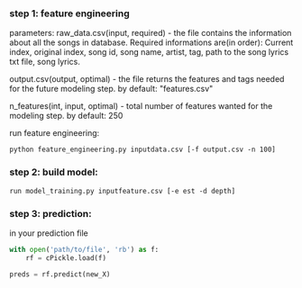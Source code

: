 

### step 1: feature engineering

parameters: raw_data.csv(input, required) - the file contains the information about all the songs in database. Required informations are(in order): Current index, original index, song id, song name, artist, tag, path to the song lyrics txt file, song lyrics.

output.csv(output, optimal) - the file returns the features and tags needed for the future modeling step. 
by default: "features.csv"

n_features(int, input, optimal) - total number of features wanted for the modeling step.
by default: 250

run feature engineering:

    python feature_engineering.py inputdata.csv [-f output.csv -n 100]



### step 2: build model:

    run model_training.py inputfeature.csv [-e est -d depth]


### step 3: prediction:

in your prediction file                                                                                                                                                                                                           
```python
with open('path/to/file', 'rb') as f:
    rf = cPickle.load(f)

preds = rf.predict(new_X)
```

